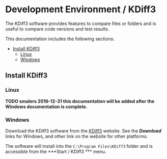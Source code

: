 # Development Environment / KDiff3

The KDiff3 software provides features to compare files or folders and is useful to compare code versions and test results.

This documentation includes the following sections:

* [Install KDiff3](#install-kdiff3)
	+ [Linux](#linux)
	+ [Windows](#windows)

## Install KDiff3

### Linux

**TODO smalers 2016-12-31 this documentation will be added after the Windows documentation is complete.**

### Windows

Download the KDiff3 software from the [KDiff3](http://kdiff3.sourceforge.net/) website.
See the ***Download*** links for Windows, and other link on the website for other platforms.

The software will install into the `C:\Program Files\KDiff3` folder and is accessible from the ***Start / KDiff3 *** menu.
